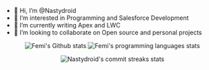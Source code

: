 - 👋 Hi, I’m @Nastydroid
- 👀 I’m interested in Programming and Salesforce Development
- 🌱 I’m currently writing Apex and LWC
- 💞️ I’m looking to collaborate on Open source and personal projects




<p align="center">
        <img src="https://github-readme-stats.vercel.app/api?username=Nastydroid&hide=contribs&theme=transparent" alt="Femi's Github stats" />
        <img src="https://github-readme-stats.vercel.app/api/top-langs/?username=Nastydroid&layout=compact&theme=transparent&size_weight=0&count_weight=1" alt="Femi's programming languages stats" />
</p>

<p align="center">
    <img src="https://github-readme-streak-stats.herokuapp.com?user=Nastydroid&hide_border=true" alt="Nastydroid's commit streaks stats" />
</p>

<!---
Nastydroid/Nastydroid is a ✨ special ✨ repository because its `README.md` (this file) appears on your GitHub profile.
You can click the Preview link to take a look at your changes.
--->

